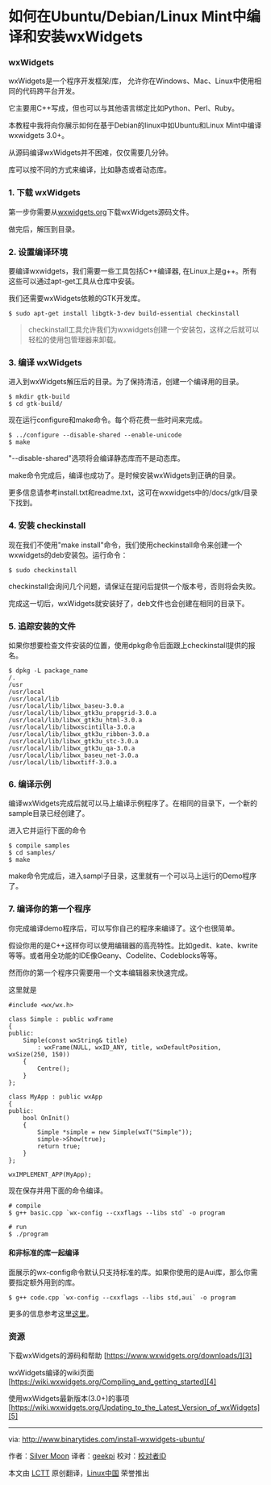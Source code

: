 如何在Ubuntu/Debian/Linux Mint中编译和安装wxWidgets
================================================================================
### wxWidgets ###

wxWidgets是一个程序开发框架/库， 允许你在Windows、Mac、Linux中使用相同的代码跨平台开发。

它主要用C++写成，但也可以与其他语言绑定比如Python、Perl、Ruby。

本教程中我将向你展示如何在基于Debian的linux中如Ubuntu和Linux Mint中编译wxwidgets 3.0+。

从源码编译wxWidgets并不困难，仅仅需要几分钟。

库可以按不同的方式来编译，比如静态或者动态库。

### 1. 下载 wxWidgets ###

第一步你需要从[wxwidgets.org][1]下载wxWidgets源码文件。

做完后，解压到目录。

### 2. 设置编译环境 ###

要编译wxwidgets，我们需要一些工具包括C++编译器, 在Linux上是g++。所有这些可以通过apt-get工具从仓库中安装。

我们还需要wxWidgets依赖的GTK开发库。

    $ sudo apt-get install libgtk-3-dev build-essential checkinstall

>checkinstall工具允许我们为wxwidgets创建一个安装包，这样之后就可以轻松的使用包管理器来卸载。

### 3. 编译 wxWidgets ###

进入到wxWidgets解压后的目录。为了保持清洁，创建一个编译用的目录。

    $ mkdir gtk-build
    $ cd gtk-build/

现在运行configure和make命令。每个将花费一些时间来完成。

    $ ../configure --disable-shared --enable-unicode
    $ make

"--disable-shared"选项将会编译静态库而不是动态库。

make命令完成后，编译也成功了。是时候安装wxWidgets到正确的目录。

更多信息请参考install.txt和readme.txt，这可在wxwidgets中的/docs/gtk/目录下找到。

### 4. 安装 checkinstall ###

现在我们不使用"make install"命令，我们使用checkinstall命令来创建一个wxwidgets的deb安装包。运行命令：

    $ sudo checkinstall

checkinstall会询问几个问题，请保证在提问后提供一个版本号，否则将会失败。

完成这一切后，wxWidgets就安装好了，deb文件也会创建在相同的目录下。

### 5. 追踪安装的文件 ###

如果你想要检查文件安装的位置，使用dpkg命令后面跟上checkinstall提供的报名。

    $ dpkg -L package_name
    /.
    /usr
    /usr/local
    /usr/local/lib
    /usr/local/lib/libwx_baseu-3.0.a
    /usr/local/lib/libwx_gtk3u_propgrid-3.0.a
    /usr/local/lib/libwx_gtk3u_html-3.0.a
    /usr/local/lib/libwxscintilla-3.0.a
    /usr/local/lib/libwx_gtk3u_ribbon-3.0.a
    /usr/local/lib/libwx_gtk3u_stc-3.0.a
    /usr/local/lib/libwx_gtk3u_qa-3.0.a
    /usr/local/lib/libwx_baseu_net-3.0.a
    /usr/local/lib/libwxtiff-3.0.a

### 6. 编译示例 ###

编译wxWidgets完成后就可以马上编译示例程序了。在相同的目录下，一个新的sample目录已经创建了。

进入它并运行下面的命令

    $ compile samples
    $ cd samples/
    $ make

make命令完成后，进入sampl子目录，这里就有一个可以马上运行的Demo程序了。

### 7. 编译你的第一个程序 ###

你完成编译demo程序后，可以写你自己的程序来编译了。这个也很简单。

假设你用的是C++这样你可以使用编辑器的高亮特性。比如gedit、kate、kwrite等等。或者用全功能的IDE像Geany、Codelite、Codeblocks等等。

然而你的第一个程序只需要用一个文本编辑器来快速完成。

这里就是

    #include <wx/wx.h>
    
    class Simple : public wxFrame
    {
    public:
        Simple(const wxString& title)
    		: wxFrame(NULL, wxID_ANY, title, wxDefaultPosition, wxSize(250, 150))
    	{
    		Centre();
    	}
    };
    
    class MyApp : public wxApp
    {
    public:
    	bool OnInit()
    	{
    		Simple *simple = new Simple(wxT("Simple"));
    		simple->Show(true);
    		return true;
    	}
    };
    
    wxIMPLEMENT_APP(MyApp);

现在保存并用下面的命令编译。

    # compile
    $ g++ basic.cpp `wx-config --cxxflags --libs std` -o program
    
    # run
    $ ./program

#### 和非标准的库一起编译 ####

面展示的wx-config命令默认只支持标准的库。如果你使用的是Aui库，那么你需要指定额外用到的库。

    $ g++ code.cpp `wx-config --cxxflags --libs std,aui` -o program

更多的信息参考这里[这里][2]。

### 资源 ###

下载wxWidgets的源码和帮助
[https://www.wxwidgets.org/downloads/][3]

wxWidgets编译的wiki页面
[https://wiki.wxwidgets.org/Compiling_and_getting_started][4]

使用wxWidgets最新版本(3.0+)的事项
[https://wiki.wxwidgets.org/Updating_to_the_Latest_Version_of_wxWidgets][5]

--------------------------------------------------------------------------------

via: http://www.binarytides.com/install-wxwidgets-ubuntu/

作者：[Silver Moon][a]
译者：[geekpi](https://github.com/geekpi)
校对：[校对者ID](https://github.com/校对者ID)

本文由 [LCTT](https://github.com/LCTT/TranslateProject) 原创翻译，[Linux中国](https://linux.cn/) 荣誉推出

[a]:https://plus.google.com/117145272367995638274/posts
[1]:https://www.wxwidgets.org/downloads/
[2]:https://wiki.wxwidgets.org/Updating_to_the_Latest_Version_of_wxWidgets#The_wx-config_script
[3]:https://www.wxwidgets.org/downloads/
[4]:https://wiki.wxwidgets.org/Compiling_and_getting_started
[5]:https://wiki.wxwidgets.org/Updating_to_the_Latest_Version_of_wxWidgets
